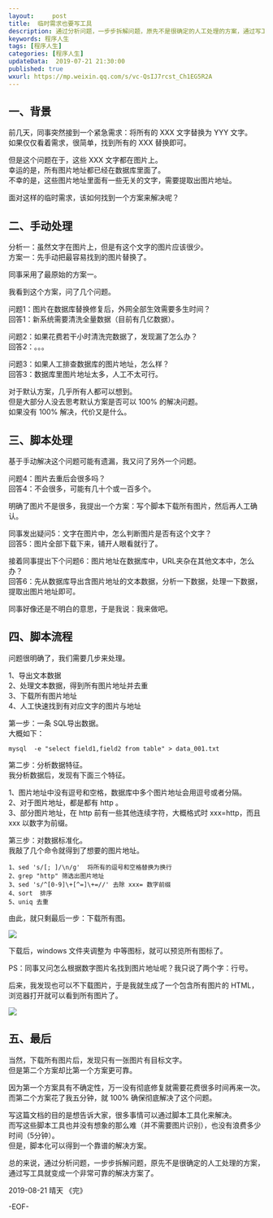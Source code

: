 ```yaml
---   
layout:     post  
title:  临时需求也要写工具  
description: 通过分析问题，一步步拆解问题，原先不是很确定的人工处理的方案，通过写工具就变成一个非常可靠的解决方案了。      
keywords: 程序人生  
tags: [程序人生]  
categories: [程序人生]  
updateData:  2019-07-21 21:30:00  
published: true  
wxurl: https://mp.weixin.qq.com/s/vc-QsIJ7rcst_Ch1EG5R2A  
---  
```



## 一、背景  


前几天，同事突然接到一个紧急需求：将所有的 XXX 文字替换为 YYY 文字。  
如果仅仅看着需求，很简单，找到所有的 XXX 替换即可。  


但是这个问题在于，这些 XXX 文字都在图片上。  
幸运的是，所有图片地址都已经在数据库里面了。  
不幸的是，这些图片地址里面有一些无关的文字，需要提取出图片地址。  


面对这样的临时需求，该如何找到一个方案来解决呢？  


## 二、手动处理  


分析一：虽然文字在图片上，但是有这个文字的图片应该很少。  
方案一：先手动把最容易找到的图片替换了。  


同事采用了最原始的方案一。  


我看到这个方案，问了几个问题。  


问题1：图片在数据库替换修复后，外网全部生效需要多生时间？  
回答1：新系统需要清洗全量数据（目前有几亿数据）。  


问题2：如果花费若干小时清洗完数据了，发现漏了怎么办？  
回答2：。。。  


问题3：如果人工排查数据库的图片地址，怎么样？  
回答3：数据库里图片地址太多，人工不太可行。  


对于默认方案，几乎所有人都可以想到。  
但是大部分人没去思考默认方案是否可以 100% 的解决问题。  
如果没有 100% 解决，代价又是什么。  


## 三、脚本处理  


基于手动解决这个问题可能有遗漏，我又问了另外一个问题。  


问题4：图片去重后会很多吗？  
回答4：不会很多，可能有几十个或一百多个。  


明确了图片不是很多，我提出一个方案：写个脚本下载所有图片，然后再人工确认。  


同事发出疑问5：文字在图片中，怎么判断图片是否有这个文字？  
回答5：图片全部下载下来，铺开人眼看就行了。  


接着同事提出下个问题6：图片地址在数据库中，URL夹杂在其他文本中，怎么办？  
回答6：先从数据库导出含图片地址的文本数据，分析一下数据，处理一下数据，提取出图片地址即可。  


同事好像还是不明白的意思，于是我说：我来做吧。  


## 四、脚本流程  


问题很明确了，我们需要几步来处理。  


1、导出文本数据  
2、处理文本数据，得到所有图片地址并去重  
3、下载所有图片地址  
4、人工快速找到有对应文字的图片与地址  


第一步：一条 SQL导出数据。  
大概如下：  


```
mysql  -e "select field1,field2 from table" > data_001.txt
```


第二步：分析数据特征。  
我分析数据后，发现有下面三个特征。  


1、图片地址中没有逗号和空格，数据库中多个图片地址会用逗号或者分隔。  
2、对于图片地址，都是都有 http 。  
3、部分图片地址，在 http 前有一些其他连续字符，大概格式时 xxx=http，而且 xxx 以数字为前缀。  


第三步：对数据标准化。  
我敲了几个命令就得到了想要的图片地址。  


```
1、sed 's/[; ]/\n/g'  将所有的逗号和空格替换为换行
2、grep "http" 筛选出图片地址
3、sed 's/^[0-9]\+[^=]\+=//' 去除 xxx= 数字前缀
4、sort  排序
5、uniq 去重
```


由此，就只剩最后一步：下载所有图。  


![](http://res.tiankonguse.com/images/2019/08/21/001.png)


下载后，windows 文件夹调整为 中等图标，就可以预览所有图标了。  


PS：同事又问怎么根据数字图片名找到图片地址呢？我只说了两个字：行号。  


后来，我发现也可以不下载图片，于是我就生成了一个包含所有图片的 HTML， 浏览器打开就可以看到所有图片了。  


![](http://res.tiankonguse.com/images/2019/08/21/002.png)


## 五、最后  


当然，下载所有图片后，发现只有一张图片有目标文字。  
但是第二个方案却比第一个方案更可靠。  


因为第一个方案具有不确定性，万一没有彻底修复就需要花费很多时间再来一次。  
而第二个方案花了我五分钟，就 100% 确保彻底解决了这个问题。  


写这篇文档的目的是想告诉大家，很多事情可以通过脚本工具化来解决。  
而写这些脚本工具也并没有想象的那么难（并不需要图片识别），也没有浪费多少时间（5分钟）。  
但是，脚本化可以得到一个靠谱的解决方案。  


总的来说，通过分析问题，一步步拆解问题，原先不是很确定的人工处理的方案，通过写工具就变成一个非常可靠的解决方案了。  


2019-08-21 晴天
《完》

-EOF-  

